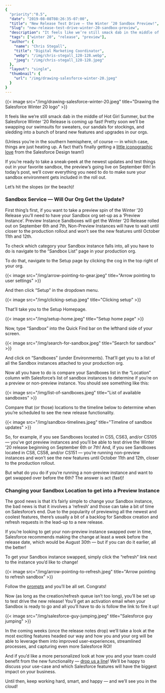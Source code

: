```yaml
---
{
  "priority":"0.5",
  "date": "2019-08-08T08:26:35-07:00",
  "title": "New Release Test Drive — the Winter ’20 Sandbox Preview!",
  "Slug": "new-release-test-drive-winter-20-sandbox-preview",
  "description": "It feels like we’re still smack dab in the middle of Hot Girl Summer, but the Salesforce Winter ’20 Release is coming up fast!",
  "tags": ["winter 20", "release", "preview"],
  "author": {
    "name": "Chris Stegall",
    "title": "Digital Marketing Coordinator",
    "webp": "/img/chris-stegall_128-128.webp",
    "jpeg": "/img/chris-stegall_128-128.jpeg"
  },
  "layout": "single",
  "thumbnail": {
    "url": "/img/drawing-salesforce-winter-20.jpeg"
  }
}
---
```



{{< image src="/img/drawing-salesforce-winter-20.jpeg" title="Drawing the Salesforce Winter 20 logo" >}}

It feels like we’re still smack dab in the middle of Hot Girl Summer, but the Salesforce Winter ’20 Release is coming up fast! Pretty soon we’ll be swapping our swimsuits for sweaters, our sandals for stockings, and sledding into a bunch of brand new features and upgrades in our orgs.

(Unless you’re in the southern hemisphere, of course — in which case, things are just heating up. A fact that’s finally getting a [little iconographic love](https://twitter.com/jmmougeolle/status/1133753891907080194?s=20) from the Salesforce Design team!)

If you’re ready to take a sneak-peek at the newest updates and test things out in your favorite sandbox, the preview’s going live on September 6th! In today’s post, we’ll cover everything you need to do to make sure your sandbox environment gets included in the roll out.

Let’s hit the slopes (or the beach)!

### Sandbox Service — Will Our Org Get the Update?

First thing’s first, if you want to take a preview spin of the Winter ’20 Release you’ll need to have your Sandbox org set-up as a ‘Preview Instance’. Preview Instance Sandboxes will get the Winter ‘20 Release rolled out on September 6th and 7th, Non-Preview Instances will have to wait until closer to the production rollout and won’t see the new features until October 11th and 12th.

To check which category your Sandbox instance falls into, all you have to do is navigate to the “Sandbox List” page in your production org.

To do that, navigate to the Setup page by clicking the cog in the top right of your org.

{{< image src="/img/arrow-pointing-to-gear.jpeg" title="Arrow pointing to user settings" >}}

And then click “Setup” in the dropdown menu.

{{< image src="/img/clicking-setup.jpeg" title="Clicking setup" >}}

That’ll take you to the Setup Homepage.

{{< image src="/img/setup-home.jpeg" title="Setup home page" >}}

Now, type “Sandbox” into the Quick Find bar on the lefthand side of your screen.

{{< image src="/img/search-for-sandbox.jpeg" title="Search for sandbox" >}}

And click on “Sandboxes” (under Environments). That’ll get you to a list of all the Sandbox instances attached to your production org.

Now all you have to do is compare your Sandboxes list in the “Location” column with Salesforce’s list of sandbox instances to determine if you’re on a preview or non-preview instance. You should see something like this:

{{< image src="/img/list-of-sandboxes.jpeg" title="List of available sandboxes" >}}

Compare that (or those) locations to the timeline below to determine when you’re scheduled to see the new release functionality.

{{< image src="/img/sandbox-timelines.jpeg" title="Timeline of sandbox updates" >}}

So, for example, if you see Sandboxes located in CS5, CS63, and/or CS105 — you’ve got preview instances and you’ll be able to test drive the Winter ’20 release beginning on September 6th or 7th! And, if you see Sandboxes located in CS8, CS58, and/or CS151 — you’re running non-preview instances and won’t see the new features until October 11th and 12th, closer to the production rollout.

But what do you do if you’re running a non-preview instance and want to get swapped over before the 6th? The answer is act (fast)!

### Changing your Sandbox Location to get into a Preview Instance

The good news is that it’s fairly simple to change your Sandbox instance, the bad news is that it involves a ‘refresh’ and those can take a bit of time on Salesforce’s end. Due to the popularity of previewing all the newest and coolest features, there’s usually a bit of a backlog for Sandbox creation and refresh requests in the lead-up to a new release.

If you’re looking to get your non-preview instance swapped over in time, Salesforce recommends making the change at least a week before the release date, which would be August 30th — but if you can do it earlier, all the better!

To get your Sandbox instance swapped, simply click the “refresh” link next to the instance you’d like to change!

{{< image src="/img/arrow-pointing-to-refresh.jpeg" title="Arrow pointing to refresh sandbox" >}}

Follow the [prompts](https://help.salesforce.com/articleView?id=data_sandbox_refresh.htm&type=5) and you’ll be all set. Congrats!

Now (as long as the creation/refresh queue isn’t too long), you’ll be set up to test drive the new release! You’ll get an activation email when your Sandbox is ready to go and all you’ll have to do is follow the link to fire it up!

{{< image src="/img/salesforce-guy-jumping.jpeg" title="Salesforce guy jumping" >}}

In the coming weeks (once the release notes drop) we’ll take a look at the most exciting features headed our way and how you and your org will be able to leverage them into improved user-experiences, streamlined processes, and capturing even more Salesforce ROI!

And if you’d like a more personalized look at how you and your team could benefit from the new functionality — [drop us a line](/contact)! We’ll be happy to discuss your use-case and which Salesforce features will have the biggest impact on your business.

Until then, keep working hard, smart, and happy — and we’ll see you in the cloud!
